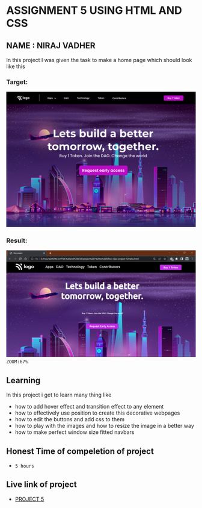 # ASSIGNMENT 5 USING HTML AND CSS

## NAME : NIRAJ VADHER 

In this project I was given the task to make a home page which should look like this

### Target:
![target](5.png)

### Result:
![result](result.png)
`ZOOM:67%`
## Learning
In this project i get to learn many thing like
- how to add hover effect and transition effect to any element
- how to effectively use position to create this decorative webpages
- how to edit the buttons and add css to them
- how to play with the images and how to resize the image in a better way
- how to make perfect window size fitted navbars

## Honest Time of compeletion of project
- `5 hours`

## Live link of project
 - [PROJECT 5]()